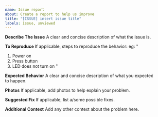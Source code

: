 ```yaml
---
name: Issue report
about: Create a report to help us improve
title: "[ISSUE] insert issue title"
labels: issue, unviewed
---
```


**Describe The Issue**
A clear and concise description of what the issue is.

**To Reproduce**
If applicable, steps to reproduce the behavior:
eg:
"
1. Power on
2. Press button
3. LED does not turn on
"

**Expected Behavior**
A clear and concise description of what you expected to happen.

**Photos**
If applicable, add photos to help explain your problem.

**Suggested Fix**
If applicable, list a/some possible fixes.

**Additional Context**
Add any other context about the problem here.
